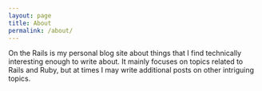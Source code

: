 ```yaml
---
layout: page
title: About
permalink: /about/
---
```


On the Rails is my personal blog site about things that I find technically interesting enough to write about. It mainly
focuses on topics related to Rails and Ruby, but at times I may write additional posts on other intriguing topics.
